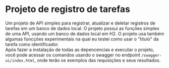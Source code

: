 # Projeto de registro de tarefas

Um projeto de API simples para registrar, atualizar e deletar registros de tarefas em um banco de dados local.
O projeto possui as funções simples de uma API, usando um banco de dados local em H2. O projeto usa também algumas funcções experimentais na qual eu testei como usar o "titulo" da tarefa como identificador. \
Após fazer a instalação de todas as depencencias e executar o projeto, você pode acessar os comandos usando o swagger no endpoint `/swagger-ui/index.html`, onde terão os exemplos das requisições e seus resultados.
